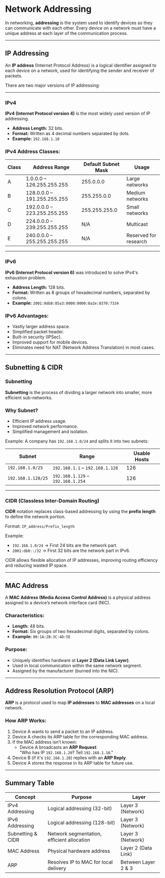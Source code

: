 # Network Addressing

In networking, **addressing** is the system used to identify devices so they can communicate with each other. Every device on a network must have a unique address at each layer of the communication process.

---

## IP Addressing

An **IP address** (Internet Protocol Address) is a logical identifier assigned to each device on a network, used for identifying the sender and receiver of packets.

There are two major versions of IP addressing:

---

### IPv4

**IPv4 (Internet Protocol version 4)** is the most widely used version of IP addressing.

- **Address Length:** 32 bits.
- **Format:** Written as 4 decimal numbers separated by dots.
- **Example:** `192.168.1.10`

### IPv4 Address Classes:

| Class  | Address Range         | Default Subnet Mask  | Usage                    |
|--------|------------------------|-----------------------|---------------------------|
| A      | 1.0.0.0 – 126.255.255.255 | 255.0.0.0         | Large networks           |
| B      | 128.0.0.0 – 191.255.255.255 | 255.255.0.0      | Medium networks          |
| C      | 192.0.0.0 – 223.255.255.255 | 255.255.255.0    | Small networks           |
| D      | 224.0.0.0 – 239.255.255.255 | N/A              | Multicast                |
| E      | 240.0.0.0 – 255.255.255.255 | N/A              | Reserved for research    |

---

### IPv6

**IPv6 (Internet Protocol version 6)** was introduced to solve IPv4's exhaustion problem.

- **Address Length:** 128 bits.
- **Format:** Written as 8 groups of hexadecimal numbers, separated by colons.
- **Example:** `2001:0db8:85a3:0000:0000:8a2e:0370:7334`

### IPv6 Advantages:

- Vastly larger address space.
- Simplified packet header.
- Built-in security (IPSec).
- Improved support for mobile devices.
- Eliminates need for NAT (Network Address Translation) in most cases.

---

## Subnetting & CIDR

### Subnetting

**Subnetting** is the process of dividing a larger network into smaller, more efficient sub-networks.

### Why Subnet?

- Efficient IP address usage.
- Improved network performance.
- Simplified management and isolation.

Example:
A company has `192.168.1.0/24` and splits it into two subnets:

| Subnet           | Range                    | Usable Hosts |
|------------------|---------------------------|--------------|
| `192.168.1.0/25` | `192.168.1.1` – `192.168.1.126` | 126          |
| `192.168.1.128/25` | `192.168.1.129` – `192.168.1.254` | 126      |

---

### CIDR (Classless Inter-Domain Routing)

**CIDR** notation replaces class-based addressing by using the **prefix length** to define the network portion.

Format: `IP_address/Prefix_length`

Example:
- `192.168.1.0/24` → First 24 bits are the network part.
- `2001:db8::/32` → First 32 bits are the network part in IPv6.

CIDR allows flexible allocation of IP addresses, improving routing efficiency and reducing wasted IP space.

---

## MAC Address

A **MAC Address (Media Access Control Address)** is a physical address assigned to a device’s network interface card (NIC).

### Characteristics:

- **Length:** 48 bits.
- **Format:** Six groups of two hexadecimal digits, separated by colons.
- **Example:** `00:1A:2B:3C:4D:5E`

### Purpose:

- Uniquely identifies hardware at **Layer 2 (Data Link Layer)**.
- Used in local communication within the same network segment.
- Assigned by the manufacturer (burned into the NIC).

---

## Address Resolution Protocol (ARP)

**ARP** is a protocol used to map **IP addresses** to **MAC addresses** on a local network.

### How ARP Works:

1. Device A wants to send a packet to an IP address.
2. Device A checks its ARP table for the corresponding MAC address.
3. If the MAC address isn’t known:
   - Device A broadcasts an **ARP Request**:  
     "Who has IP `192.168.1.20`? Tell `192.168.1.10`."
4. Device B (if it's `192.168.1.20`) replies with an **ARP Reply**.
5. Device A stores the response in its ARP table for future use.

---

## Summary Table

| Concept               | Purpose                                      | Layer         |
|------------------------|----------------------------------------------|---------------|
| IPv4 Addressing        | Logical addressing (32-bit)                  | Layer 3 (Network) |
| IPv6 Addressing        | Logical addressing (128-bit)                 | Layer 3 (Network) |
| Subnetting & CIDR      | Network segmentation, efficient allocation   | Layer 3 (Network) |
| MAC Address            | Physical hardware address                    | Layer 2 (Data Link) |
| ARP                    | Resolves IP to MAC for local delivery        | Between Layer 2 & 3 |




